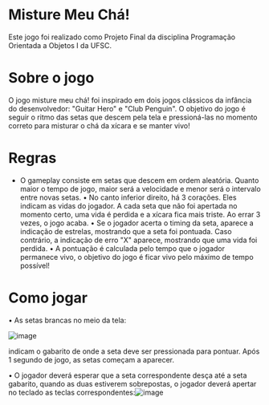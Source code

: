 # Misture Meu Chá!
Este jogo foi realizado como Projeto Final da disciplina Programação Orientada a Objetos I da UFSC.

# Sobre o jogo
O jogo misture meu chá! foi inspirado em dois jogos clássicos da infância do desenvolvedor: "Guitar Hero" e "Club Penguin". O objetivo do jogo é seguir o ritmo das setas que descem pela tela e pressioná-las no momento correto para misturar o chá da xícara e se manter vivo!

# Regras
- O gameplay consiste em setas que descem em ordem aleatória. Quanto maior o tempo de jogo, maior será a velocidade e menor será o intervalo entre novas setas.
• No canto inferior direito, há 3 corações. Eles indicam as vidas do jogador. A cada seta que não foi apertada no momento certo, uma vida é perdida e a xícara fica mais triste. Ao errar 3 vezes, o jogo acaba.
• Se o jogador acerta o timing da seta, aparece a indicação de estrelas, mostrando que a seta foi pontuada. Caso contrário, a indicação de erro "X" aparece, mostrando que uma vida foi perdida.
• A pontuação é calculada pelo tempo que o jogador permanece vivo, o objetivo do jogo é ficar vivo pelo máximo de tempo possível!

# Como jogar
• As setas brancas no meio da tela:

![image](https://github.com/pehqge/misture-meu-cha/assets/117869493/b04cbe45-09e1-473d-b6da-378fe74998d9)

indicam o gabarito de onde a seta deve ser pressionada para pontuar. Após 1 segundo de jogo, as setas começam a aparecer.

• O jogador deverá esperar que a seta correspondente desça até a seta gabarito, quando as duas estiverem sobrepostas, o jogador deverá apertar no teclado as teclas correspondentes:![image](https://github.com/pehqge/misture-meu-cha/assets/117869493/885d9d88-e453-47aa-bdbc-95ab78844248)
